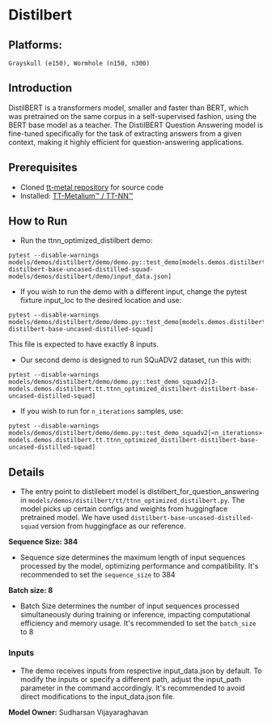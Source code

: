 # Distilbert

## Platforms:
    Grayskull (e150), Wormhole (n150, n300)

## Introduction
DistilBERT is a transformers model, smaller and faster than BERT, which was pretrained on the same corpus in a self-supervised fashion, using the BERT base model as a teacher. The DistilBERT Question Answering model is fine-tuned specifically for the task of extracting answers from a given context, making it highly efficient for question-answering applications.

## Prerequisites
- Cloned [tt-metal repository](https://github.com/tenstorrent/tt-metal) for source code
- Installed: [TT-Metalium™ / TT-NN™](https://github.com/tenstorrent/tt-metal/blob/main/INSTALLING.md)

## How to Run
-  Run the ttnn_optimized_distilbert demo:
```
pytest --disable-warnings models/demos/distilbert/demo/demo.py::test_demo[models.demos.distilbert.tt.ttnn_optimized_distilbert-distilbert-base-uncased-distilled-squad-models/demos/distilbert/demo/input_data.json]
```

- If you wish to run the demo with a different input, change the pytest fixture input_loc to the desired location and use:
```
pytest --disable-warnings models/demos/distilbert/demo/demo.py::test_demo[models.demos.distilbert.tt.ttnn_optimized_distilbert-distilbert-base-uncased-distilled-squad]
```
This file is expected to have exactly 8 inputs.

- Our second demo is designed to run SQuADV2 dataset, run this with:
```
pytest --disable-warnings models/demos/distilbert/demo/demo.py::test_demo_squadv2[3-models.demos.distilbert.tt.ttnn_optimized_distilbert-distilbert-base-uncased-distilled-squad]
```

- If you wish to run for `n_iterations` samples, use:
```
pytest --disable-warnings models/demos/distilbert/demo/demo.py::test_demo_squadv2[<n_iterations>-models.demos.distilbert.tt.ttnn_optimized_distilbert-distilbert-base-uncased-distilled-squad]
```

## Details
- The entry point to  distilebert model is distilbert_for_question_answering in `models/demos/distilbert/tt/ttnn_optimized_distilbert.py`. The model picks up certain configs and weights from huggingface pretrained model. We have used `distilbert-base-uncased-distilled-squad` version from huggingface as our reference.

**Sequence Size: 384**
- Sequence size determines the maximum length of input sequences processed by the model, optimizing performance and compatibility. It's recommended to set the `sequence_size` to 384

**Batch size: 8**
- Batch Size determines the number of input sequences processed simultaneously during training or inference, impacting computational efficiency and memory usage. It's recommended to set the `batch_size` to 8

### Inputs
- The demo receives inputs from respective input_data.json by default. To modify the inputs or specify a different path, adjust the input_path parameter in the command accordingly. It's recommended to avoid direct modifications to the input_data.json file.

**Model Owner:** Sudharsan Vijayaraghavan
